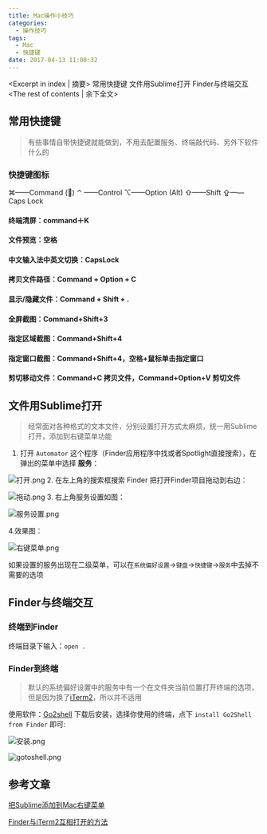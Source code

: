 ```yaml
---
title: Mac操作小技巧
categories:
  - 操作技巧
tags:
  - Mac
  - 快捷键
date: 2017-04-13 11:00:32
---
```


<Excerpt in index | 摘要> 
常用快捷键
文件用Sublime打开
Finder与终端交互<!-- more -->
<The rest of contents | 余下全文>

## 常用快捷键
> 有些事情自带快捷键就能做到，不用去配置服务、终端敲代码、另外下软件什么的

### 快捷键图标
⌘——Command ()
⌃ ——Control
⌥——Option (Alt)
⇧——Shift
⇪——Caps Lock
#### 终端清屏：command＋K
#### 文件预览：空格
#### 中文输入法中英文切换：CapsLock
#### 拷贝文件路径：Command + Option + C
#### 显示/隐藏文件：Command + Shift + .
#### 全屏截图：Command+Shift+3
#### 指定区域截图：Command+Shift+4
#### 指定窗口截图：Command+Shift+4，空格+鼠标单击指定窗口
#### 剪切移动文件：Command+C 拷贝文件，Command+Option+V 剪切文件

## 文件用Sublime打开
> 经常面对各种格式的文本文件，分别设置打开方式太麻烦，统一用Sublime打开，添加到右键菜单功能

1. 打开 `Automator` 这个程序（Finder应用程序中找或者Spotlight直接搜索），在弹出的菜单中选择 __服务__：

  ![打开.png](https://upload-images.jianshu.io/upload_images/2756183-7cae0171e6be0b99.png?imageMogr2/auto-orient/strip%7CimageView2/2/w/1240)
2. 在左上角的搜索框搜索 Finder 把打开Finder项目拖动到右边：

  ![拖动.png](https://upload-images.jianshu.io/upload_images/2756183-fb3b74222ac8ac62.png?imageMogr2/auto-orient/strip%7CimageView2/2/w/1240)
3. 右上角服务设置如图：

  ![服务设置.png](https://upload-images.jianshu.io/upload_images/2756183-f46b8a18118e66b5.png?imageMogr2/auto-orient/strip%7CimageView2/2/w/1240)

4.效果图：

![右键菜单.png](https://upload-images.jianshu.io/upload_images/2756183-18834771e83a532b.png?imageMogr2/auto-orient/strip%7CimageView2/2/w/1240)

  如果设置的服务出现在二级菜单，可以在`系统偏好设置`->`键盘`->`快捷键`->`服务`中去掉不需要的选项

## Finder与终端交互
### 终端到Finder
  终端目录下输入：`open .`

### Finder到终端
> 默认的系统偏好设置中的服务中有一个在文件夹当前位置打开终端的选项，但是因为换了[iTerm2](https://www.iterm2.com)，所以并不适用

  使用软件：[Go2shell](http://zipzapmac.com/Go2Shell)
  下载后安装，选择你使用的终端，点下  `install Go2Shell from Finder` 即可:
  
  ![安装.png](https://upload-images.jianshu.io/upload_images/2756183-7e85a93ff9470903.png?imageMogr2/auto-orient/strip%7CimageView2/2/w/1240)

  ![gotoshell.png](https://upload-images.jianshu.io/upload_images/2756183-19460211cf401452.png?imageMogr2/auto-orient/strip%7CimageView2/2/w/1240)



## 参考文章
[把Sublime添加到Mac右键菜单](http://www.jianshu.com/p/e2f897933c56)

[Finder与iTerm2互相打开的方法](http://www.rxna.cn/post/wiki/finderyu-iterm2hu-xiang-da-kai-de-fang-fa)


